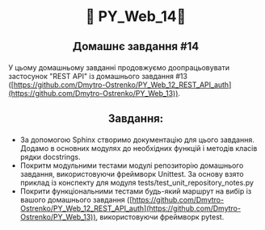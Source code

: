 #  <p align="center">:robot:  PY_Web_14:robot:  </p>

## <p align="center">Домашнє завдання  #14</p>


У цьому домашньому завданні продовжуємо доопрацьовувати  застосунок "REST API" із домашнього завдання #13 ([https://github.com/Dmytro-Ostrenko/PY_Web_12_REST_API_auth](https://github.com/Dmytro-Ostrenko/PY_Web_13)).

## <p align="center">Завдання:</p>


- За допомогою Sphinx створимо документацію для цього завдання. Додамо в основних модулях до необхідних функцій і методів класів рядки docstrings.
- Покритм модульними тестами модулі репозиторію домашнього завдання, використовуючи фреймворк Unittest. За основу взято приклад із конспекту для модуля tests/test_unit_repository_notes.py
- Покрити функціональними тестами будь-який маршрут на вибір із вашого домашнього завдання ([https://github.com/Dmytro-Ostrenko/PY_Web_12_REST_API_auth](https://github.com/Dmytro-Ostrenko/PY_Web_13)), використовуючи фреймворк pytest.
